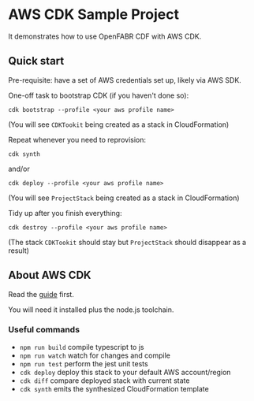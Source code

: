 # AWS CDK Sample Project

It demonstrates how to use OpenFABR CDF with AWS CDK.

## Quick start

Pre-requisite: have a set of AWS credentials set up, likely via AWS SDK.

One-off task to bootstrap CDK (if you haven't done so):

```
cdk bootstrap --profile <your aws profile name>
```

(You will see `CDKTookit` being created as a stack in CloudFormation)

Repeat whenever you need to reprovision:

```
cdk synth
```
and/or
```
cdk deploy --profile <your aws profile name>
```

(You will see `ProjectStack` being created as a stack in CloudFormation)

Tidy up after you finish everything:

```
cdk destroy --profile <your aws profile name>
```

(The stack `CDKTookit` should stay but `ProjectStack` should disappear as a result)

## About AWS CDK

Read the [guide](https://docs.aws.amazon.com/cdk/v2/guide/home.html) first.

You will need it installed plus the node.js toolchain.

### Useful commands

* `npm run build`   compile typescript to js
* `npm run watch`   watch for changes and compile
* `npm run test`    perform the jest unit tests
* `cdk deploy`      deploy this stack to your default AWS account/region
* `cdk diff`        compare deployed stack with current state
* `cdk synth`       emits the synthesized CloudFormation template
